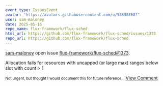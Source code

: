 ```yaml
---
event_type: IssuesEvent
avatar: "https://avatars.githubusercontent.com/u/56830868?"
user: sam-maloney
date: 2025-05-16
repo_name: flux-framework/flux-sched
html_url: https://github.com/flux-framework/flux-sched/issues/1373
repo_url: https://github.com/flux-framework/flux-sched
---
```


<a href='https://github.com/sam-maloney' target='_blank'>sam-maloney</a> open issue <a href='https://github.com/flux-framework/flux-sched/issues/1373' target='_blank'>flux-framework/flux-sched#1373</a>.

<p>Allocation fails for resources with uncapped (or large max) ranges below slot with count > 1</p><small>Not urgent, but thought I would document this for future reference....</small><a href='https://github.com/flux-framework/flux-sched/issues/1373' target='_blank'>View Comment</a>